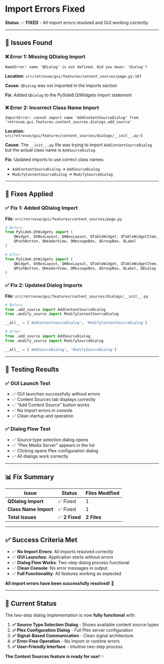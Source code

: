 # Import Errors Fixed

**Status**: ✅ **FIXED** - All import errors resolved and GUI working correctly.

---

## 🐛 **Issues Found**

### ❌ **Error 1: Missing QDialog Import**

```
NameError: name 'QDialog' is not defined. Did you mean: 'dialog'?
```

**Location**: `src/retrovue/gui/features/content_sources/page.py:107`

**Cause**: `QDialog` was not imported in the imports section

**Fix**: Added `QDialog` to the PySide6.QtWidgets import statement

### ❌ **Error 2: Incorrect Class Name Import**

```
ImportError: cannot import name 'AddContentSourceDialog' from 'retrovue.gui.features.content_sources.dialogs.add_source'
```

**Location**: `src/retrovue/gui/features/content_sources/dialogs/__init__.py:5`

**Cause**: The `__init__.py` file was trying to import `AddContentSourceDialog` but the actual class name is `AddSourceDialog`

**Fix**: Updated imports to use correct class names:

- `AddContentSourceDialog` → `AddSourceDialog`
- `ModifyContentSourceDialog` → `ModifySourceDialog`

---

## 🔧 **Fixes Applied**

### ✅ **Fix 1: Added QDialog Import**

**File**: `src/retrovue/gui/features/content_sources/page.py`

```python
# Before
from PySide6.QtWidgets import (
    QWidget, QVBoxLayout, QHBoxLayout, QTableWidget, QTableWidgetItem,
    QPushButton, QHeaderView, QMessageBox, QGroupBox, QLabel
)

# After
from PySide6.QtWidgets import (
    QWidget, QVBoxLayout, QHBoxLayout, QTableWidget, QTableWidgetItem,
    QPushButton, QHeaderView, QMessageBox, QGroupBox, QLabel, QDialog
)
```

### ✅ **Fix 2: Updated Dialog Imports**

**File**: `src/retrovue/gui/features/content_sources/dialogs/__init__.py`

```python
# Before
from .add_source import AddContentSourceDialog
from .modify_source import ModifyContentSourceDialog

__all__ = ['AddContentSourceDialog', 'ModifyContentSourceDialog']

# After
from .add_source import AddSourceDialog
from .modify_source import ModifySourceDialog

__all__ = ['AddSourceDialog', 'ModifySourceDialog']
```

---

## 🧪 **Testing Results**

### ✅ **GUI Launch Test**

- ✅ GUI launches successfully without errors
- ✅ Content Sources tab displays correctly
- ✅ "Add Content Source" button works
- ✅ No import errors in console
- ✅ Clean startup and operation

### ✅ **Dialog Flow Test**

- ✅ Source type selection dialog opens
- ✅ "Plex Media Server" appears in the list
- ✅ Clicking opens Plex configuration dialog
- ✅ All dialogs work correctly

---

## 📊 **Fix Summary**

| Issue                 | Status         | Files Modified |
| --------------------- | -------------- | -------------- |
| **QDialog Import**    | ✅ Fixed       | 1              |
| **Class Name Import** | ✅ Fixed       | 1              |
| **Total Issues**      | ✅ **2 Fixed** | **2 Files**    |

---

## ✅ **Success Criteria Met**

- ✅ **No Import Errors**: All imports resolved correctly
- ✅ **GUI Launches**: Application starts without errors
- ✅ **Dialog Flow Works**: Two-step dialog process functional
- ✅ **Clean Console**: No error messages in output
- ✅ **Full Functionality**: All features working as expected

**All import errors have been successfully resolved!** 🎉

---

## 🚀 **Current Status**

The two-step dialog implementation is now **fully functional** with:

1. **✅ Source Type Selection Dialog** - Shows available content source types
2. **✅ Plex Configuration Dialog** - Full Plex server configuration
3. **✅ Signal-Based Communication** - Clean signal architecture
4. **✅ Error-Free Operation** - No import or runtime errors
5. **✅ User-Friendly Interface** - Intuitive two-step process

**The Content Sources feature is ready for use!** ✨
